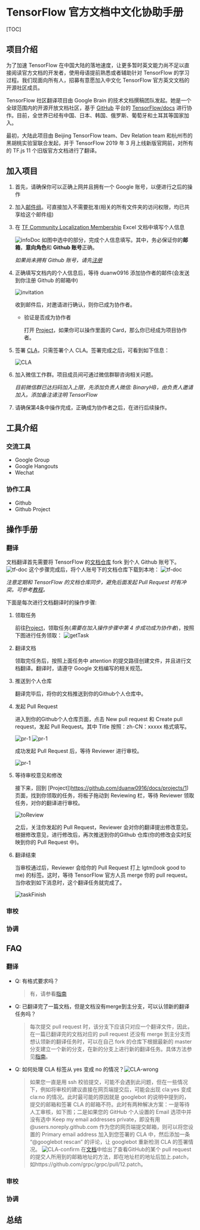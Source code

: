 # TensorFlow 官方文档中文化协助手册
[TOC]

## 项目介绍

为了加速 TensorFlow 在中国大陆的落地速度，让更多暂时英文能力尚不足以直接阅读官方文档的开发者，使用母语提前熟悉或者辅助针对 TensorFlow 的学习过程。我们现面向所有人，招募有意愿加入中文化 TensorFlow 官方英文文档的开源社区成员。

TensorFlow 社区翻译项目由 Google Brain 的技术文档撰稿团队发起。她是一个全球范围内的开源开放文档社区，基于 [GitHub](https://github.com) 平台的 [TensorFlow/docs](https://github.com/tensorflow/docs) 进行协作。目前，全世界已经有中国、日本、韩国、俄罗斯、葡萄牙和土耳其等国家加入。

最初，大陆此项目由 Beijing TensorFlow team、Dev Relation team 和杭州市的黑胡桃实验室联合发起，并于 TensorFlow 2019 年 3 月上线新版官网前，对所有的 TF.js 11 个旧版官方文档进行了翻译。

## 加入项目

1. 首先，请确保你可以正确上网并且拥有一个 Google 账号，以便进行之后的操作
2. 加入[邮件组](https://groups.google.com/a/tensorflow.org/forum/#!forum/docs-zh-cn)。可直接加入不需要批准(相关的所有文件夹的访问权限，均已共享给这个邮件组)
3. 在 [TF Community Localization Membership](https://drive.google.com/corp/drive/folders/1qx3O5eoHss910DLZEHRqc8i9rROQA51W?usp=sharing_eil&ts=5cd01240) Excel 文档中填写个人信息

    ![infoDoc](assets/infoDoc.png)
    如图中选中的部分，完成个人信息填写。其中，务必保证你的**邮箱**，**意向角色**和 **Github 账号**正确。

    *如果尚未拥有 Github 账号，请先[注册](https://github.com/)*

4. 正确填写文档内的个人信息后，等待 duanw0916 添加协作者的邮件(会发送到你注册 Github 的邮箱中)

    ![invitation](assets/invitation.png)
    
    收到邮件后，对邀请进行确认，则你已成为协作者。

    - 验证是否成为协作者

      打开 [Project](https://github.com/duanw0916/docs/projects/1)，如果你可以操作里面的 Card，那么你已经成为项目协作者。

5. 签署 [CLA](https://cla.developers.google.com/)，只需签署个人 CLA。签署完成之后，可看到如下信息：

    ![CLA](assets/CLA.png)

6. 加入微信工作群。项目成员间可通过微信群聊咨询相关问题。

    *目前微信群已达扫码加入上限，先添加负责人微信: BinaryHB，由负责人邀请加入。添加备注请注明 TensorFlow*

7. 请确保第4条中操作完成，正确成为协作者之后，在进行后续操作。

## 工具介绍

### 交流工具

- Google Group
- Google Hangouts
- Wechat

### 协作工具

- Github
- Github Project

## 操作手册

### 翻译

文档翻译首先需要将 TensorFlow 的[文档仓库](https://github.com/tensorflow/docs) fork 到个人 Github 账号下。
![tf-doc](assets/doc-repo-tf.png)
这个步骤完成后，将个人账号下的文档仓库下载到本地：
![tf-doc](assets/doc-repo-self.png)

*注意定期和 TensorFlow 的文档仓库同步，避免后面发起 Pull Request 时有冲突。可参考[教程](https://blog.csdn.net/qianqianstd/article/details/80148341)。*

下面是每次进行文档翻译时的操作步骤:
1. 领取任务
    
    前往[Project](https://github.com/duanw0916/docs/projects/1)，领取任务(*需要在加入操作步骤中第 4 步成功成为协作者*)，按照下图进行任务领取：
    ![getTask](assets/getTask.png)

1. 翻译文档
    
    领取完任务后，按照上面任务中 attention 的提交路径创建文件，并且进行文档翻译。翻译时，请遵守 Google 文档编写的相关规范。

1. 推送到个人仓库
    
    翻译完毕后，将你的文档推送到你的Github个人仓库中。

1. 发起 Pull Request
    
    进入到你的Github个人仓库页面，点击 New pull request 和 Create pull request，发起 Pull Request。其中 Title 按照：zh-CN：xxxxx 格式填写。

    ![pr-1](assets/pr-1.png)
    ![pr-1](assets/pr-2.png)
 
    成功发起 Pull Request 后，等待 Reviewer 进行审校。
    
    ![pr-1](assets/pr-3.png)

1. 等待审校意见和修改
    
    接下来，回到 [Project])https://github.com/duanw0916/docs/projects/1) 页面，找到你领取的任务，将板子拖动到 Reviewing 栏，等待 Reviewer 领取任务，对你的翻译进行审校。

    ![toReview](assets/toReview.png)

    之后，关注你发起的 Pull Request，Reviewer 会对你的翻译提出修改意见。根据修改意见，进行修改后，再次推送到你的Github 仓库(你的修改会实时反映到你的 Pull Request 中)。
1. 翻译结束
    
    当审校通过后，Reviewer 会给你的 Pull Request 打上 lgtm(look good to me) 的标签。这时，等待 TensorFlow 官方人员 merge 你的 pull request。当你收到如下消息时，这个翻译任务就完成了。

    ![taskFinish](assets/taskFinish.png)

### 审校

### 协调

## FAQ

### 翻译

- Q: 有格式要求吗？
  > 有，请参看[指南](https://docs.google.com/document/d/1v7kwEhvtbbI4S4gulxLJDDN78gv0ZlDJ0cN92BUPrm0/edit)

- Q: 已翻译完了一篇文档，但是文档没有merge到主分支，可以认领新的翻译任务吗？
  > 每次提交 pull request 时，该分支下应该只对应一个翻译文件，因此，在一篇已翻译完的文档对应的 pull request 还没有 merge 到主分支而想认领新的翻译任务时，可以在自己 fork 的仓库下根据最新的 master 分支建立一个新的分支，在新的分支上进行新的翻译任务。具体方法参见[指南](https://www.tensorflow.org/community/contribute/docs)。

- Q: 如何处理 CLA 标签从 yes 变成 no 的情况？![CLA-wrong](assets/CLA-wrong.png)
  > 如果您一直是用 ssh 校验提交，可能不会遇到此问题，但在一些情况下，例如将审校的建议直接在网页端提交后，可能会出现 cla:yes 变成 cla:no 的情况。此时最可能的原因就是 googlebot 的说明中提到的，提交的邮箱和签署 CLA 的邮箱不符。此时有两种解决方案：一是等待人工审核，如下图；二是如果您的 GitHub 个人设置的 Email 选项中并没有选中 Keep my email addresses private，即没有用 @users.noreply.github.com 作为您的网页端提交邮箱，则可以将您设置的 Primary email address 加入到您签署的 CLA 中，然后添加一条 “@googlebot rescan” 的评论，让 googlebot 重新检测 CLA 的签署情况。
  ![CLA-confirm](assets/CLA-confirm.png)
  在[文档](https://opensource.google.com/docs/cla/#wrong-email)中给出了查看GitHub的某个 pull request 的提交人所用到的邮箱地址的方法，即在地址栏的地址后加上.patch，如https://github.com/grpc/grpc/pull/12.patch。

### 审校

### 协调

## 总结